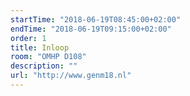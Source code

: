 ```yaml
---
startTime: "2018-06-19T08:45:00+02:00"
endTime: "2018-06-19T09:15:00+02:00"
order: 1
title: Inloop
room: "OMHP D108"
description: ""
url: "http://www.genm18.nl"
---
```

